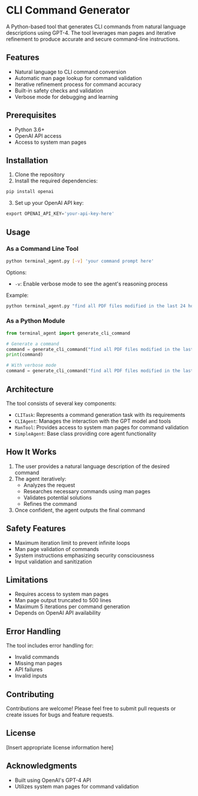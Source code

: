 # CLI Command Generator

A Python-based tool that generates CLI commands from natural language descriptions using GPT-4. The tool leverages man pages and iterative refinement to produce accurate and secure command-line instructions.

## Features

- Natural language to CLI command conversion
- Automatic man page lookup for command validation
- Iterative refinement process for command accuracy
- Built-in safety checks and validation
- Verbose mode for debugging and learning

## Prerequisites

- Python 3.6+
- OpenAI API access
- Access to system man pages

## Installation

1. Clone the repository
2. Install the required dependencies:
```bash
pip install openai
```
3. Set up your OpenAI API key:
```python
export OPENAI_API_KEY='your-api-key-here'
```

## Usage

### As a Command Line Tool

```bash
python terminal_agent.py [-v] 'your command prompt here'
```

Options:
- `-v`: Enable verbose mode to see the agent's reasoning process

Example:
```bash
python terminal_agent.py "find all PDF files modified in the last 24 hours"
```

### As a Python Module

```python
from terminal_agent import generate_cli_command

# Generate a command
command = generate_cli_command("find all PDF files modified in the last 24 hours")
print(command)

# With verbose mode
command = generate_cli_command("find all PDF files modified in the last 24 hours", verbose=True)
```

## Architecture

The tool consists of several key components:

- `CLITask`: Represents a command generation task with its requirements
- `CLIAgent`: Manages the interaction with the GPT model and tools
- `ManTool`: Provides access to system man pages for command validation
- `SimpleAgent`: Base class providing core agent functionality

## How It Works

1. The user provides a natural language description of the desired command
2. The agent iteratively:
   - Analyzes the request
   - Researches necessary commands using man pages
   - Validates potential solutions
   - Refines the command
3. Once confident, the agent outputs the final command

## Safety Features

- Maximum iteration limit to prevent infinite loops
- Man page validation of commands
- System instructions emphasizing security consciousness
- Input validation and sanitization

## Limitations

- Requires access to system man pages
- Man page output truncated to 500 lines
- Maximum 5 iterations per command generation
- Depends on OpenAI API availability

## Error Handling

The tool includes error handling for:
- Invalid commands
- Missing man pages
- API failures
- Invalid inputs

## Contributing

Contributions are welcome! Please feel free to submit pull requests or create issues for bugs and feature requests.

## License

[Insert appropriate license information here]

## Acknowledgments

- Built using OpenAI's GPT-4 API
- Utilizes system man pages for command validation
